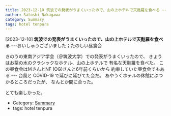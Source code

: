 ```yaml
---
title: 2023-12-10 筑波での発表がうまくいったので、山の上ホテルで天麩羅を食べる ---おいしゅうございました；たのしい昼食会
author: Satoshi Nakagawa
category: Summary
tags: hotel tenpura
---
```


[2023-12-10] **筑波での発表がうまくいったので、山の上ホテルで天麩羅を食べる**  ---おいしゅうございました；たのしい昼食会

 きのうの東南アジア学会（＠筑波大学）での発表がうまくいったので、
きょうはお茶の水のクラシックなホテル、山の上ホテルで
有名な天麩羅を食べた。
この昼食会はＭさんとNF (OG)さんと6年前くらいから
約束していた昼食会でもある ---
台風と COVID-19 で延びに延びてた会だ。
あやうくホテルの休館にぶつかるところだったが、
なんとか間に合った。

 とても楽しかった。

- Category: [Summary](https://merapano.github.io/categories.html#Summary)
- tags: hotel tenpura
